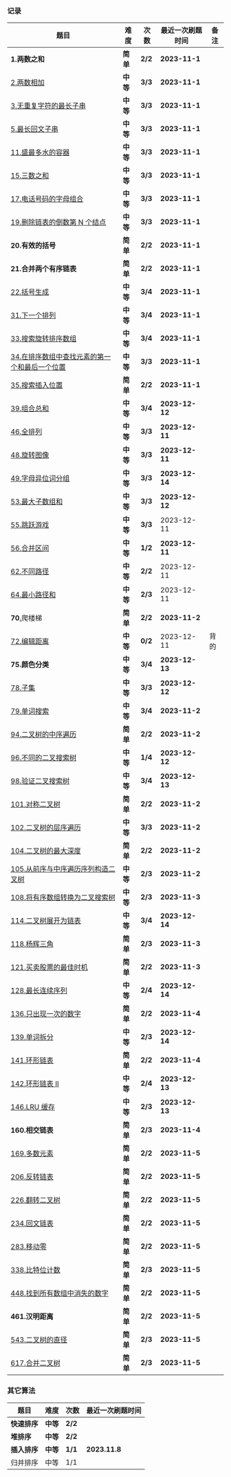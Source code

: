 ### 记录

| **题目**                                                                                                                      | **难度** | **次数** | **最近一次刷题时间** | 备注 |
| ----------------------------------------------------------------------------------------------------------------------------------- | -------------- | -------------- | -------------------------- | ---- |
| **1.两数之和**                                                                                                                | **简单** | **2/2**  | **2023-11-1**        |      |
| [2.两数相加](https://leetcode.cn/problems/add-two-numbers/)                                                                            | **中等** | **3/3**  | **2023-11-1**        |      |
| [3.无重复字符的最长子串](https://leetcode.cn/problems/longest-substring-without-repeating-characters/)                                 | **中等** | **3/3**  | **2023-11-1**        |      |
| [5.最长回文子串](https://leetcode.cn/problems/longest-palindromic-substring/)                                                          | **中等** | **3/3**  | **2023-11-1**        |      |
| [11.盛最多水的容器](https://leetcode.cn/problems/container-with-most-water/)                                                           | **中等** | **3/3**  | **2023-11-1**        |      |
| [15.三数之和](https://leetcode.cn/problems/3sum/)                                                                                      | **中等** | **3/3**  | **2023-11-1**        |      |
| [17.电话号码的字母组合](https://leetcode.cn/problems/letter-combinations-of-a-phone-number/)                                           | **中等** | **3/3**  | **2023-11-1**        |      |
| [19.删除链表的倒数第 N 个结点](https://leetcode.cn/problems/remove-nth-node-from-end-of-list/)                                         | **中等** | **3/3**  | **2023-11-1**        |      |
| **20.有效的括号**                                                                                                             | **简单** | **2/2**  | **2023-11-1**        |      |
| **21.合并两个有序链表**                                                                                                       | **简单** | **2/2**  | **2023-11-1**        |      |
| [22.括号生成](https://leetcode.cn/problems/generate-parentheses/)                                                                      | **中等** | **3/4**  | **2023-11-1**        |      |
| [31.下一个排列](https://leetcode.cn/problems/next-permutation/)                                                                        | **中等** | **3/4**  | **2023-11-1**        |      |
| [33.搜索旋转排序数组](https://leetcode.cn/problems/search-in-rotated-sorted-array/)                                                    | **中等** | **3/4**  | **2023-11-1**        |      |
| [34.在排序数组中查找元素的第一个和最后一个位置](https://leetcode.cn/problems/find-first-and-last-position-of-element-in-sorted-array/) | **中等** | **3/3**  | **2023-11-1**        |      |
| [35.搜索插入位置](https://leetcode.cn/problems/search-insert-position/)                                                                | **简单** | **2/2**  | **2023-11-1**        |      |
| [39.组合总和](https://leetcode.cn/problems/combination-sum/)                                                                           | **中等** | **3/4**  | **2023-12-12**       |      |
| [46.全排列](https://leetcode.cn/problems/permutations/)                                                                                | **中等** | **3/3**  | **2023-12-11**       |      |
| [48.旋转图像](https://leetcode.cn/problems/rotate-image/)                                                                              | **中等** | **3/3**  | **2023-12-11**       |      |
| [49.字母异位词分组](https://leetcode.cn/problems/group-anagrams/)                                                                      | **中等** | **3/3**  | **2023-12-14**       |      |
| [53.最大子数组和](https://leetcode.cn/problems/maximum-subarray/)                                                                      | **中等** | **3/3**  | **2023-12-12**       |      |
| [55.跳跃游戏](https://leetcode.cn/problems/jump-game/)                                                                                 | **中等** | **3/3**  | 2023-12-11                 |      |
| [56.合并区间](https://leetcode.cn/problems/merge-intervals/)                                                                           | **中等** | **1/2**  | **2023-12-11**       |      |
| [62.不同路径](https://leetcode.cn/problems/unique-paths/)                                                                              | **中等** | **2/2**  | 2023-12-11                 |      |
| [64.最小路径和](https://leetcode.cn/problems/minimum-path-sum/)                                                                        | **中等** | **2/3**  | 2023-12-11                 |      |
| **70**[.](https://leetcode.cn/problems/climbing-stairs/)爬楼梯                                                                   | **简单** | **2/2**  | **2023-11-2**        |      |
| [72.编辑距离](https://leetcode.cn/problems/edit-distance/)                                                                             | **中等** | **0/2**  | 2023-12-11                 | 背的 |
| **75.颜色分类**                                                                                                               | **中等** | **3/4**  | **2023-12-13**       |      |
| [78.子集](https://leetcode.cn/problems/subsets/)                                                                                       | **中等** | **3/3**  | **2023-12-12**       |      |
| [79.单词搜索](https://leetcode.cn/problems/word-search/)                                                                               | **中等** | **3/4**  | **2023-11-2**        |      |
| [94.二叉树的中序遍历](https://leetcode.cn/problems/binary-tree-inorder-traversal/)                                                     | **简单** | **2/2**  | **2023-11-2**        |      |
| [96.不同的二叉搜索树](https://leetcode.cn/problems/unique-binary-search-trees/)                                                        | **中等** | **1/4**  | **2023-12-12**       |      |
| [98.验证二叉搜索树](https://leetcode.cn/problems/validate-binary-search-tree/)                                                         | **中等** | **3/4**  | **2023-12-13**       |      |
| [101.对称二叉树](https://leetcode.cn/problems/symmetric-tree/)                                                                         | **简单** | **2/2**  | **2023-11-2**        |      |
| [102.二叉树的层序遍历](https://leetcode.cn/problems/binary-tree-level-order-traversal/)                                                | **中等** | **3/3**  | **2023-11-2**        |      |
| [104.二叉树的最大深度](https://leetcode.cn/problems/maximum-depth-of-binary-tree/)                                                     | **简单** | **2/2**  | **2023-11-2**        |      |
| [105.从前序与中序遍历序列构造二叉树](https://leetcode.cn/problems/construct-binary-tree-from-preorder-and-inorder-traversal/)          | **中等** | **2/3**  | **2023-11-2**        |      |
| [108.将有序数组转换为二叉搜索树](https://leetcode.cn/problems/convert-sorted-array-to-binary-search-tree/)                             | **中等** | **2/3**  | **2023-11-3**        |      |
| [114.二叉树展开为链表](https://leetcode.cn/problems/flatten-binary-tree-to-linked-list/)                                               | **中等** | **3/4**  | **2023-12-14**       |      |
| [118.杨辉三角](https://leetcode.cn/problems/pascals-triangle/)                                                                         | **简单** | **2/3**  | **2023-11-3**        |      |
| [121.买卖股票的最佳时机](https://leetcode.cn/problems/best-time-to-buy-and-sell-stock/)                                                | **简单** | **2/2**  | **2023-11-3**        |      |
| [128.最长连续序列](https://leetcode.cn/problems/longest-consecutive-sequence/)                                                         | **中等** | **2/4**  | **2023-12-14**       |      |
| [136.只出现一次的数字](https://leetcode.cn/problems/single-number/)                                                                    | **简单** | **2/2**  | **2023-11-4**        |      |
| [139.单词拆分](https://leetcode.cn/problems/word-break/)                                                                               | **中等** | **2/3**  | **2023-12-14**       |      |
| [141.环形链表](https://leetcode.cn/problems/linked-list-cycle/)                                                                        | **简单** | **2/2**  | **2023-11-4**        |      |
| [142.环形链表 II](https://leetcode.cn/problems/linked-list-cycle-ii/)                                                                  | **中等** | **2/4**  | **2023-12-13**       |      |
| [146.LRU 缓存](https://leetcode.cn/problems/lru-cache/)                                                                                | **中等** | **2/3**  | **2023-12-13**       |      |
| **160.相交链表**                                                                                                              | **简单** | **2/3**  | **2023-11-4**        |      |
| [169.多数元素](https://leetcode.cn/problems/majority-element/)                                                                         | **简单** | **2/2**  | **2023-11-5**        |      |
| [206.反转链表](https://leetcode.cn/problems/reverse-linked-list/)                                                                      | **简单** | **2/2**  | **2023-11-5**        |      |
| [226.翻转二叉树](https://leetcode.cn/problems/invert-binary-tree/)                                                                     | **简单** | **2/2**  | **2023-11-5**        |      |
| [234.回文链表](https://leetcode.cn/problems/palindrome-linked-list/)                                                                   | **简单** | **2/2**  | **2023-11-5**        |      |
| [283.移动零](https://leetcode.cn/problems/move-zeroes/)                                                                                | **简单** | **2/2**  | **2023-11-5**        |      |
| [338.比特位计数](https://leetcode.cn/problems/counting-bits/)                                                                          | **简单** | **2/3**  | **2023-11-5**        |      |
| [448.找到所有数组中消失的数字](https://leetcode.cn/problems/find-all-numbers-disappeared-in-an-array/)                                 | **简单** | **2/2**  | **2023-11-5**        |      |
| **461.汉明距离**                                                                                                              | **简单** | **2/2**  | **2023-11-5**        |      |
| [543.二叉树的直径](https://leetcode.cn/problems/diameter-of-binary-tree/)                                                              | **简单** | **2/3**  | **2023-11-5**        |      |
| [617.合并二叉树](https://leetcode.cn/problems/merge-two-binary-trees/)                                                                 | **简单** | **2/3**  | **2023-11-5**        |      |

### 其它算法

| **题目**     | **难度** | **次数** | **最近一次刷题时间** |
| ------------------ | -------------- | -------------- | -------------------------- |
| **快速排序** | **中等** | **2/2**  |                            |
| **堆排序**   | **中等** | **2/2**  |                            |
| **插入排序** | **中等** | **1/1**  | **2023.11.8**        |
| 归并排序           | 中等           | 1/1            |                            |

